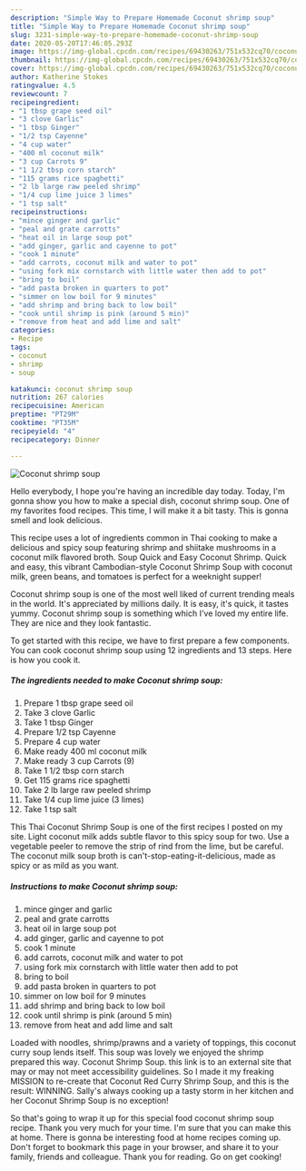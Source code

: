 ```yaml
---
description: "Simple Way to Prepare Homemade Coconut shrimp soup"
title: "Simple Way to Prepare Homemade Coconut shrimp soup"
slug: 3231-simple-way-to-prepare-homemade-coconut-shrimp-soup
date: 2020-05-20T17:46:05.293Z
image: https://img-global.cpcdn.com/recipes/69430263/751x532cq70/coconut-shrimp-soup-recipe-main-photo.jpg
thumbnail: https://img-global.cpcdn.com/recipes/69430263/751x532cq70/coconut-shrimp-soup-recipe-main-photo.jpg
cover: https://img-global.cpcdn.com/recipes/69430263/751x532cq70/coconut-shrimp-soup-recipe-main-photo.jpg
author: Katherine Stokes
ratingvalue: 4.5
reviewcount: 7
recipeingredient:
- "1 tbsp grape seed oil"
- "3 clove Garlic"
- "1 tbsp Ginger"
- "1/2 tsp Cayenne"
- "4 cup water"
- "400 ml coconut milk"
- "3 cup Carrots 9"
- "1 1/2 tbsp corn starch"
- "115 grams rice spaghetti"
- "2 lb large raw peeled shrimp"
- "1/4 cup lime juice 3 limes"
- "1 tsp salt"
recipeinstructions:
- "mince ginger and garlic"
- "peal and grate carrotts"
- "heat oil in large soup pot"
- "add ginger, garlic and cayenne to pot"
- "cook 1 minute"
- "add carrots, coconut milk and water to pot"
- "using fork mix cornstarch with little water then add to pot"
- "bring to boil"
- "add pasta broken in quarters to pot"
- "simmer on low boil for 9 minutes"
- "add shrimp and bring back to low boil"
- "cook until shrimp is pink (around 5 min)"
- "remove from heat and add lime and salt"
categories:
- Recipe
tags:
- coconut
- shrimp
- soup

katakunci: coconut shrimp soup 
nutrition: 267 calories
recipecuisine: American
preptime: "PT29M"
cooktime: "PT35M"
recipeyield: "4"
recipecategory: Dinner

---
```



![Coconut shrimp soup](https://img-global.cpcdn.com/recipes/69430263/751x532cq70/coconut-shrimp-soup-recipe-main-photo.jpg)

Hello everybody, I hope you're having an incredible day today. Today, I'm gonna show you how to make a special dish, coconut shrimp soup. One of my favorites food recipes. This time, I will make it a bit tasty. This is gonna smell and look delicious.

This recipe uses a lot of ingredients common in Thai cooking to make a delicious and spicy soup featuring shrimp and shiitake mushrooms in a coconut milk flavored broth. Soup Quick and Easy Coconut Shrimp. Quick and easy, this vibrant Cambodian-style Coconut Shrimp Soup with coconut milk, green beans, and tomatoes is perfect for a weeknight supper!

Coconut shrimp soup is one of the most well liked of current trending meals in the world. It's appreciated by millions daily. It is easy, it's quick, it tastes yummy. Coconut shrimp soup is something which I've loved my entire life. They are nice and they look fantastic.


To get started with this recipe, we have to first prepare a few components. You can cook coconut shrimp soup using 12 ingredients and 13 steps. Here is how you cook it.

<!--inarticleads1-->

##### The ingredients needed to make Coconut shrimp soup:

1. Prepare 1 tbsp grape seed oil
1. Take 3 clove Garlic
1. Take 1 tbsp Ginger
1. Prepare 1/2 tsp Cayenne
1. Prepare 4 cup water
1. Make ready 400 ml coconut milk
1. Make ready 3 cup Carrots (9)
1. Take 1 1/2 tbsp corn starch
1. Get 115 grams rice spaghetti
1. Take 2 lb large raw peeled shrimp
1. Take 1/4 cup lime juice (3 limes)
1. Take 1 tsp salt


This Thai Coconut Shrimp Soup is one of the first recipes I posted on my site. Light coconut milk adds subtle flavor to this spicy soup for two. Use a vegetable peeler to remove the strip of rind from the lime, but be careful. The coconut milk soup broth is can&#39;t-stop-eating-it-delicious, made as spicy or as mild as you want. 

<!--inarticleads2-->

##### Instructions to make Coconut shrimp soup:

1. mince ginger and garlic
1. peal and grate carrotts
1. heat oil in large soup pot
1. add ginger, garlic and cayenne to pot
1. cook 1 minute
1. add carrots, coconut milk and water to pot
1. using fork mix cornstarch with little water then add to pot
1. bring to boil
1. add pasta broken in quarters to pot
1. simmer on low boil for 9 minutes
1. add shrimp and bring back to low boil
1. cook until shrimp is pink (around 5 min)
1. remove from heat and add lime and salt


Loaded with noodles, shrimp/prawns and a variety of toppings, this coconut curry soup lends itself. This soup was lovely we enjoyed the shrimp prepared this way. Coconut Shrimp Soup. this link is to an external site that may or may not meet accessibility guidelines. So I made it my freaking MISSION to re-create that Coconut Red Curry Shrimp Soup, and this is the result: WINNING. Sally&#39;s always cooking up a tasty storm in her kitchen and her Coconut Shrimp Soup is no exception! 

So that's going to wrap it up for this special food coconut shrimp soup recipe. Thank you very much for your time. I'm sure that you can make this at home. There is gonna be interesting food at home recipes coming up. Don't forget to bookmark this page in your browser, and share it to your family, friends and colleague. Thank you for reading. Go on get cooking!
